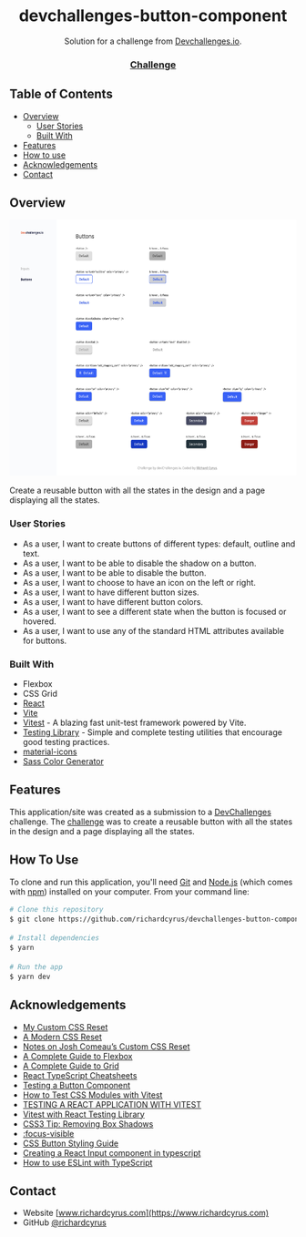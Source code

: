 <h1 align="center">devchallenges-button-component</h1>

<div align="center">
   Solution for a challenge from  <a href="http://devchallenges.io" target="_blank">Devchallenges.io</a>.
</div>

<div align="center">
  <h3>
    <a href="https://devchallenges.io/challenges/ohgVTyJCbm5OZyTB2gNY">
      Challenge
    </a>
  </h3>
</div>

<!-- TABLE OF CONTENTS -->

## Table of Contents

- [Overview](#overview)
  - [User Stories](#user-stories)
  - [Built With](#built-with)
- [Features](#features)
- [How to use](#how-to-use)
- [Acknowledgements](#acknowledgements)
- [Contact](#contact)

<!-- OVERVIEW -->

## Overview

<img src="./design/screenshot.png" alt="screenshot" width="720" height="450">

Create a reusable button with all the states in the design and a page displaying all the states.

### User Stories

- As a user, I want to create buttons of different types: default, outline and text.
- As a user, I want to be able to disable the shadow on a button.
- As a user, I want to be able to disable the button.
- As a user, I want to choose to have an icon on the left or right.
- As a user, I want to have different button sizes.
- As a user, I want to have different button colors.
- As a user, I want to see a different state when the button is focused or hovered.
- As a user, I want to use any of the standard HTML attributes available for buttons.

### Built With

- Flexbox
- CSS Grid
- [React](https://reactjs.org/)
- [Vite](https://vitejs.dev)
- [Vitest](https://vitest.dev) - A blazing fast unit-test framework powered by Vite.
- [Testing Library](https://testing-library.com) - Simple and complete testing utilities that encourage good testing practices.
- [material-icons](https://github.com/marella/material-icons)
- [Sass Color Generator](http://scg.ar-ch.org)

## Features

This application/site was created as a submission to a [DevChallenges](https://devchallenges.io/challenges) challenge. The [challenge](https://devchallenges.io/challenges/ohgVTyJCbm5OZyTB2gNY) was to create a reusable button with all the states in the design and a page displaying all the states.

## How To Use

To clone and run this application, you'll need [Git](https://git-scm.com) and [Node.js](https://nodejs.org/en/download/) (which comes with [npm](http://npmjs.com)) installed on your computer. From your command line:

```bash
# Clone this repository
$ git clone https://github.com/richardcyrus/devchallenges-button-component

# Install dependencies
$ yarn

# Run the app
$ yarn dev
```

## Acknowledgements

- [My Custom CSS Reset](https://www.joshwcomeau.com/css/custom-css-reset/)
- [A Modern CSS Reset](https://piccalil.li/blog/a-modern-css-reset/)
- [Notes on Josh Comeau’s Custom CSS Reset](https://css-tricks.com/notes-on-josh-comeaus-custom-css-reset/)
- [A Complete Guide to Flexbox](https://css-tricks.com/snippets/css/a-guide-to-flexbox/)
- [A Complete Guide to Grid](https://css-tricks.com/snippets/css/complete-guide-grid/)
- [React TypeScript Cheatsheets](https://react-typescript-cheatsheet.netlify.app/)
- [Testing a Button Component](https://debbie.codes/blog/testing-button-component/)
- [How to Test CSS Modules with Vitest](https://runthatline.com/test-css-module-classes-in-vue-with-vitest/)
- [TESTING A REACT APPLICATION WITH VITEST](https://eternaldev.com/blog/testing-a-react-application-with-vitest/)
- [Vitest with React Testing Library](https://www.robinwieruch.de/vitest-react-testing-library/)
- [CSS3 Tip: Removing Box Shadows](https://perishablepress.com/css3-remove-box-shadow/)
- [:focus-visible](https://developer.mozilla.org/en-US/docs/Web/CSS/:focus-visible)
- [CSS Button Styling Guide](https://moderncss.dev/css-button-styling-guide/)
- [Creating a React Input component in typescript](https://giselamirandadifini.com/creating-a-react-input-component-in-typescript)
- [How to use ESLint with TypeScript](https://khalilstemmler.com/blogs/typescript/eslint-for-typescript/)

## Contact

- Website [www.richardcyrus.com](https://www.richardcyrus.com)
- GitHub [@richardcyrus](https://github.com/richardcyrus)
